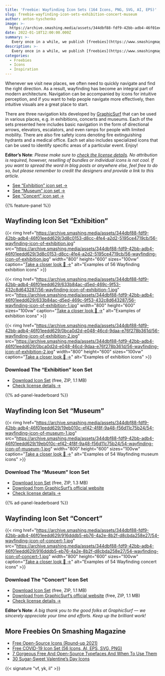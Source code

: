 ```yaml
---
title: 'Freebie: Wayfinding Icon Sets (164 Icons, PNG, SVG, AI, EPS)'
slug: freebie-wayfinding-icon-sets-exhibition-concert-museum
author: anton-tyschenko
image: >-
  https://archive.smashing.media/assets/344dbf88-fdf9-42bb-adb4-46f01eedd629/27d4ee4d-0893-4ef6-b48a-435007089494/wayfinding-icon-preview.jpg
date: 2022-01-18T12:00:00.000Z
summary: >-
   Every once in a while, we publish [freebies](https://www.smashingmagazine.com/category/freebies) related to different occasions and themes. We hope that with this icon set, everyone will be able to find their own use case for these icons in particular. Today, we present to you three icon sets designed by the creative folks at GraphicSurf &mdash; all free for personal and commercial use.
description: >-
   Every once in a while, we publish [freebies](https://www.smashingmagazine.com/category/freebies) related to different occasions and themes. We hope that with this icon set, everyone will be able to find their own use case for these icons in particular. Today, we present to you three icon sets designed by the creative folks at GraphicSurf &mdash; all free for personal and commercial use.
categories:
  - Freebies
  - Icons
  - Inspiration
---
```


Whenever we visit new places, we often need to quickly navigate and find the right direction. As a result, wayfinding has become an integral part of modern architecture. Navigation can be accompanied by icons for intuitive perception, and if you want to help people navigate more effectively, then intuitive visuals are a great place to start.

There are three navigation kits developed by [GraphicSurf](https://graphicsurf.com/) that can be used in various places, e.g. in exhibitions, concerts and museums. Each of the sets presented here includes basic navigation in the form of directional arrows, elevators, escalators, and even ramps for people with limited mobility. There are also fire safety icons denoting fire extinguishing hydrants and a medical office. Each set also includes specialized icons that can be used to identify specific areas of a particular event. Enjoy!

**Editor’s Note**: *Please make sure to [check the license details](https://graphicsurf.com/license/?utm_campaign=Website&utm_source=smashingmagazine.com&utm_medium=wayfinding-icon-sets-license). No attribution is required, however, reselling of bundles or individual icons is not cool. If you want to spread the word in blog posts or anywhere else, feel free to do so, but please remember to credit the designers and provide a link to this article.*

- [See “Exhibition” icon set&nbsp;&rarr;](#wayfinding-icon-set-exhibition)
- [See “Museum” icon set&nbsp;&rarr;](#wayfinding-icon-set-museum)
- [See “Concert” icon set&nbsp;&rarr;](#wayfinding-icon-set-concert)

{{% feature-panel %}}

## Wayfinding Icon Set “Exhibition”

{{< rimg href="https://archive.smashing.media/assets/344dbf88-fdf9-42bb-adb4-46f01eedd629/3d8c0153-d8cc-4fe4-a2d2-5195ce4719cb/56-wayfinding-icon-of-exhibition.jpg" src="https://archive.smashing.media/assets/344dbf88-fdf9-42bb-adb4-46f01eedd629/3d8c0153-d8cc-4fe4-a2d2-5195ce4719cb/56-wayfinding-icon-of-exhibition.jpg" width="800" height="600" sizes="100vw" caption="<a href='https://archive.smashing.media/assets/344dbf88-fdf9-42bb-adb4-46f01eedd629/3d8c0153-d8cc-4fe4-a2d2-5195ce4719cb/56-wayfinding-icon-of-exhibition.jpg'>Take a closer look 👀&nbsp;&rarr;</a>" alt="Examples of 56  Wayfinding exhibition icons" >}}

{{< rimg href="https://archive.smashing.media/assets/344dbf88-fdf9-42bb-adb4-46f01eedd629/633b84ac-d5ed-469c-9f53-432c8d643287/56-wayfinding-icon-of-exhibition-1.jpg" src="https://archive.smashing.media/assets/344dbf88-fdf9-42bb-adb4-46f01eedd629/633b84ac-d5ed-469c-9f53-432c8d643287/56-wayfinding-icon-of-exhibition-1.jpg" width="800" height="600" sizes="100vw" caption="<a href='https://archive.smashing.media/assets/344dbf88-fdf9-42bb-adb4-46f01eedd629/633b84ac-d5ed-469c-9f53-432c8d643287/56-wayfinding-icon-of-exhibition-1.jpg'>Take a closer look 👀&nbsp;&rarr;</a>" alt="Examples of exhibition icons" >}}

{{< rimg href="https://archive.smashing.media/assets/344dbf88-fdf9-42bb-adb4-46f01eedd629/0bca0d2d-e048-46cd-9daa-e76f278b361d/56-wayfinding-icon-of-exhibition-2.jpg" src="https://archive.smashing.media/assets/344dbf88-fdf9-42bb-adb4-46f01eedd629/0bca0d2d-e048-46cd-9daa-e76f278b361d/56-wayfinding-icon-of-exhibition-2.jpg" width="800" height="600" sizes="100vw" caption="<a href='https://archive.smashing.media/assets/344dbf88-fdf9-42bb-adb4-46f01eedd629/0bca0d2d-e048-46cd-9daa-e76f278b361d/56-wayfinding-icon-of-exhibition-2.jpg'>Take a closer look 👀&nbsp;&rarr;</a>" alt="Examples of exhibition icons" >}}

### Download The “Exhibition” Icon Set

- [Download Icon Set](https://smashingmagazine.com/provide/wayfinding-icon-sets/exhibition-icon-set.zip) (free, ZIP, 1.1 MB)
- [Check license details&nbsp;&rarr;](https://graphicsurf.com/license/?utm_campaign=Website&utm_source=smashingmagazine.com&utm_medium=wayfinding-icon-sets-license)

{{% ad-panel-leaderboard %}}

## Wayfinding Icon Set “Museum”

{{< rimg href="https://archive.smashing.media/assets/344dbf88-fdf9-42bb-adb4-46f01eedd629/19eb010c-ef42-4f8f-9a48-f56d11c75b24/54-wayfinding-icon-of-museum-1.jpg" src="https://archive.smashing.media/assets/344dbf88-fdf9-42bb-adb4-46f01eedd629/19eb010c-ef42-4f8f-9a48-f56d11c75b24/54-wayfinding-icon-of-museum-1.jpg" width="800" height="600" sizes="100vw" caption="<a href='https://archive.smashing.media/assets/344dbf88-fdf9-42bb-adb4-46f01eedd629/19eb010c-ef42-4f8f-9a48-f56d11c75b24/54-wayfinding-icon-of-museum-1.jpg'>Take a closer look 👀&nbsp;&rarr;</a>" alt="Examples of 54 Wayfinding museum icons" >}}

### Download The “Museum” Icon Set

- [Download Icon Set](https://smashingmagazine.com/provide/wayfinding-icon-sets/museum-icon-set.zip) (free, ZIP, 1.3 MB)
- [Download from GraphicSurf’s official website](https://graphicsurf.com/item/54-wayfinding-museum-free-vector-linear-icons/?utm_campaign=Website&utm_source=smashingmagazine.com&utm_medium=wayfinding-icon-sets)
- [Check license details&nbsp;&rarr;](https://graphicsurf.com/license/?utm_campaign=Website&utm_source=smashingmagazine.com&utm_medium=wayfinding-icon-sets-license)

{{% ad-panel-leaderboard %}}

## Wayfinding Icon Set “Concert”

{{< rimg href="https://archive.smashing.media/assets/344dbf88-fdf9-42bb-adb4-46f01eedd629/916dddb5-eb76-4a2e-8b2f-d8cbda258e27/54-wayfinding-icon-of-concert-1.jpg" src="https://archive.smashing.media/assets/344dbf88-fdf9-42bb-adb4-46f01eedd629/916dddb5-eb76-4a2e-8b2f-d8cbda258e27/54-wayfinding-icon-of-concert-1.jpg" width="800" height="600" sizes="100vw" caption="<a href='https://archive.smashing.media/assets/344dbf88-fdf9-42bb-adb4-46f01eedd629/916dddb5-eb76-4a2e-8b2f-d8cbda258e27/54-wayfinding-icon-of-concert-1.jpg'>Take a closer look 👀&nbsp;&rarr;</a>" alt="Examples of 54 Wayfinding concert icons" >}}

### Download The “Concert” Icon Set

- [Download Icon Set](https://smashingmagazine.com/provide/wayfinding-icon-sets/concert-icon-set.zip) (free, ZIP, 1.1 MB)
- [Download from GraphicSurf’s official website](https://graphicsurf.com/item/50-wayfinding-concert-free-vector-icons/?utm_campaign=Website&utm_source=smashingmagazine.com&utm_medium=wayfinding-icon-sets) (free, ZIP, 1.1 MB)
- [Check license details&nbsp;&rarr;](https://graphicsurf.com/license/?utm_campaign=Website&utm_source=smashingmagazine.com&utm_medium=wayfinding-icon-sets-license)

**Editor’s Note**: *A big thank you to the good folks at GraphicSurf &mdash; we sincerely appreciate your time and efforts. Keep up the brilliant work!*

## More Freebies On Smashing Magazine

- [Free Open-Source Icons (Round-up 2021)](https://www.smashingmagazine.com/2021/08/open-source-icons/)
- [Free COVID-19 Icon Set (56 Icons, AI, EPS, SVG, PNG)](https://www.smashingmagazine.com/2021/10/freebie-coronavirus-icon-set/)
- [7 Gorgeous Free And Open-Source Typefaces And When To Use Them](https://www.smashingmagazine.com/2019/07/gorgeous-free-open-source-typefaces/)
- [30 Sugar-Sweet Valentine’s Day Icons](https://www.smashingmagazine.com/2017/01/freebie-30-sugar-sweet-valentine-day-icons-freebie/)

{{< signature "vf, yk, il" >}}
